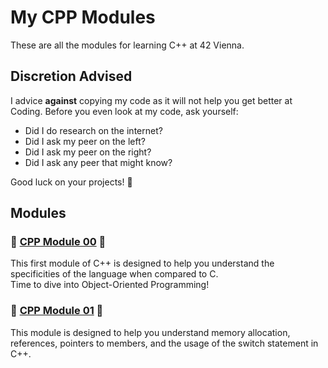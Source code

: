 # My CPP Modules
These are all the modules for learning C++ at 42 Vienna. 
## Discretion Advised

I advice **against** copying my code as it will not help you get better at Coding.
Before you even look at my code, ask yourself:
- Did I do research on the internet?
- Did I ask my peer on the left?
- Did I ask my peer on the right?
- Did I ask any peer that might know?

Good luck on your projects! 💖
## Modules
### 💚 [CPP Module 00](https://github.com/CottonKiwii/cpp00) 💚
This first module of C++ is designed to help you understand the specificities of the language when compared to C. \
Time to dive into Object-Oriented Programming!
### 💙 [CPP Module 01](https://github.com/CottonKiwii/cpp01) 💙
This module is designed to help you understand memory allocation, references, pointers to members, and the usage of the switch statement in C++.
